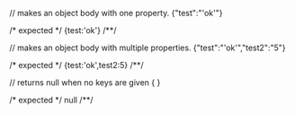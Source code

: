 // makes an object body with one property.
{"test":"'ok'"}

/* expected */
{test:'ok'}
/**/

// makes an object body with multiple properties.
{"test":"'ok'","test2":"5"}

/* expected */
{test:'ok',test2:5}
/**/

// returns null when no keys are given
{ }

/* expected */
null
/**/
